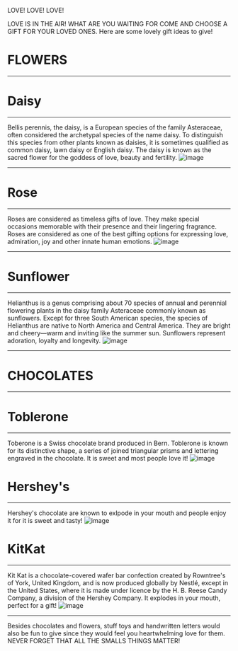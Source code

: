 LOVE! LOVE! LOVE! 

LOVE IS IN THE AIR! WHAT ARE YOU WAITING FOR COME AND CHOOSE A GIFT FOR YOUR LOVED ONES. Here are some lovely gift ideas to give!

#  FLOWERS
- - - 
# Daisy 
- - -
 Bellis perennis, the daisy, is a European species of the family Asteraceae, often considered the archetypal species of the name daisy. To distinguish this species from other plants known as daisies, it is sometimes qualified as common daisy, lawn daisy or English daisy. The daisy is known as the sacred flower for the goddess of love, beauty and fertility. 
![image](https://www.lolaflora.com/blog/wp-content/uploads/2018/10/White-Daisies-600x402.jpg)
- - - 
# Rose 
- - -
Roses are considered as timeless gifts of love. They make special occasions memorable with their presence and their lingering fragrance. Roses are considered as one of the best gifting options for expressing love, admiration, joy and other innate human emotions.
![image](https://www.1800flowers.com/blog/wp-content/uploads/2022/01/roses-hero.jpg) 
- - - 
# Sunflower
- - -
Helianthus is a genus comprising about 70 species of annual and perennial flowering plants in the daisy family Asteraceae commonly known as sunflowers. Except for three South American species, the species of Helianthus are native to North America and Central America. They are bright and cheery—warm and inviting like the summer sun. Sunflowers represent adoration, loyalty and longevity. 
![image](https://user-images.githubusercontent.com/118231182/203195465-fc9234f5-e84c-4525-813a-56ac6ccafb9e.png)
- - - 
# CHOCOLATES
- - - 
# Toblerone 
- - - 
Toberone is a Swiss chocolate brand produced in Bern. Toblerone is known for its distinctive shape, a series of joined triangular prisms and lettering engraved in the chocolate. It is sweet and most people love it! 
![image](https://user-images.githubusercontent.com/118231182/203191305-4d65a566-7464-4a2c-b393-ded3427a82fb.png) 
# Hershey's 
- - - 
Hershey's chocolate are known to exlpode in your mouth and people enjoy it for it is sweet and tasty!
![image](https://user-images.githubusercontent.com/118231182/203194955-1dd967e0-2018-4cca-b527-7ec628f54b7b.png)
# KitKat 
- - - 
Kit Kat is a chocolate-covered wafer bar confection created by Rowntree's of York, United Kingdom, and is now produced globally by Nestlé, except in the United States, where it is made under licence by the H. B. Reese Candy Company, a division of the Hershey Company. It explodes in your mouth, perfect for a gift!
![image](https://user-images.githubusercontent.com/118231182/203191614-98d6bd0a-a2ff-4d96-9fd7-e252c14c5161.png)
- - -
Besides chocolates and flowers, stuff toys and handwritten letters would also be fun to give since they would feel you heartwhelming love for them. NEVER FORGET THAT ALL THE SMALLS THINGS MATTER! 

